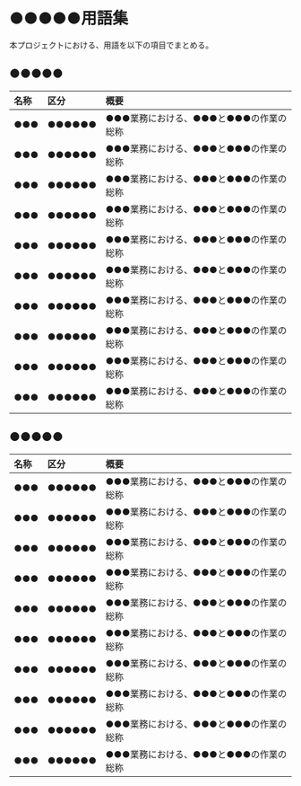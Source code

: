 # ●●●●●用語集
本プロジェクトにおける、用語を以下の項目でまとめる。

## ●●●●●

|名称|区分|概要|
|:---|:---|:---|
|●●●|●●●●●●|●●●業務における、●●●と●●●の作業の総称|
|●●●|●●●●●●|●●●業務における、●●●と●●●の作業の総称|
|●●●|●●●●●●|●●●業務における、●●●と●●●の作業の総称|
|●●●|●●●●●●|●●●業務における、●●●と●●●の作業の総称|
|●●●|●●●●●●|●●●業務における、●●●と●●●の作業の総称|
|●●●|●●●●●●|●●●業務における、●●●と●●●の作業の総称|
|●●●|●●●●●●|●●●業務における、●●●と●●●の作業の総称|
|●●●|●●●●●●|●●●業務における、●●●と●●●の作業の総称|
|●●●|●●●●●●|●●●業務における、●●●と●●●の作業の総称|
|●●●|●●●●●●|●●●業務における、●●●と●●●の作業の総称|

## ●●●●●

|名称|区分|概要|
|:---|:---|:---|
|●●●|●●●●●●|●●●業務における、●●●と●●●の作業の総称|
|●●●|●●●●●●|●●●業務における、●●●と●●●の作業の総称|
|●●●|●●●●●●|●●●業務における、●●●と●●●の作業の総称|
|●●●|●●●●●●|●●●業務における、●●●と●●●の作業の総称|
|●●●|●●●●●●|●●●業務における、●●●と●●●の作業の総称|
|●●●|●●●●●●|●●●業務における、●●●と●●●の作業の総称|
|●●●|●●●●●●|●●●業務における、●●●と●●●の作業の総称|
|●●●|●●●●●●|●●●業務における、●●●と●●●の作業の総称|
|●●●|●●●●●●|●●●業務における、●●●と●●●の作業の総称|
|●●●|●●●●●●|●●●業務における、●●●と●●●の作業の総称|